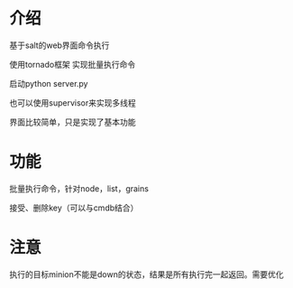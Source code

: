 介绍
======

基于salt的web界面命令执行

使用tornado框架 实现批量执行命令

启动python server.py

也可以使用supervisor来实现多线程

界面比较简单，只是实现了基本功能

功能
======
批量执行命令，针对node，list，grains

接受、删除key（可以与cmdb结合）

注意
======
执行的目标minion不能是down的状态，结果是所有执行完一起返回。需要优化
